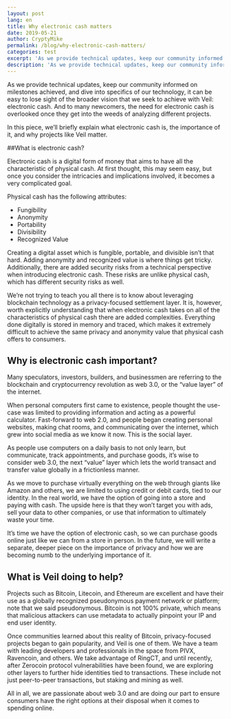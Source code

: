 ```yaml
---
layout: post
lang: en
title: Why electronic cash matters
date: 2019-05-21
author: CryptyMike
permalink: /blog/why-electronic-cash-matters/
categories: test
excerpt: 'As we provide technical updates, keep our community informed on milestones achieved, and dive into specifics of our technology, it can be easy to lose sight of the broader vision that we seek to achieve with Veil: electronic cash.'
description: 'As we provide technical updates, keep our community informed on milestones achieved, and dive into specifics of our technology, it can be easy to lose sight of the broader vision that we seek to achieve with Veil: electronic cash.'
---
```


As we provide technical updates, keep our community informed on milestones achieved, and dive into specifics of our technology, it can be easy to lose sight of the broader vision that we seek to achieve with Veil: electronic cash. And to many newcomers, the need for electronic cash is overlooked once they get into the weeds of analyzing different projects. 

In this piece, we’ll briefly explain what electronic cash is, the importance of it, and why projects like Veil matter. 


##What is electronic cash?


Electronic cash is a digital form of money that aims to have all the characteristic of physical cash. At first thought, this may seem easy, but once you consider the intricacies and implications involved, it becomes a very complicated goal. 

Physical cash has the following attributes:

- Fungibility 
- Anonymity 
- Portability
- Divisibility 
- Recognized Value

Creating a digital asset which is fungible, portable, and divisible isn’t that hard. Adding anonymity and recognized value is where things get tricky. Additionally, there are added security risks from a technical perspective when introducing electronic cash. These risks are unlike physical cash, which has different security risks as well. 

We’re not trying to teach you all there is to know about leveraging blockchain technology as a privacy-focused settlement layer. It is, however, worth explicitly understanding that when electronic cash takes on all of the characteristics of physical cash there are added complexities. Everything done digitally is stored in memory and traced, which makes it extremely difficult to achieve the same privacy and anonymity value that physical cash offers to consumers.


## Why is electronic cash important?


Many speculators, investors, builders, and businessmen are referring to the blockchain and cryptocurrency revolution as web 3.0, or the “value layer” of the internet. 

When personal computers first came to existence, people thought the use-case was limited to providing information and acting as a powerful calculator. Fast-forward to web 2.0, and people began creating personal websites, making chat rooms, and communicating over the internet, which grew into social media as we know it now. This is the social layer. 

As people use computers on a daily basis to not only learn, but communicate, track appointments, and purchase goods, it’s wise to consider web 3.0, the next “value” layer which lets the world transact and transfer value globally in a frictionless manner. 

As we move to purchase virtually everything on the web through giants like Amazon and others, we are limited to using credit or debit cards, tied to our identity. In the real world, we have the option of going into a store and paying with cash. The upside here is that they won’t target you with ads, sell your data to other companies, or use that information to ultimately waste your time. 

It’s time we have the option of electronic cash, so we can purchase goods online just like we can from a store in person. In the future, we will write a separate, deeper piece on the importance of privacy and how we are becoming numb to the underlying importance of it. 


## What is Veil doing to help?


Projects such as Bitcoin, Litecoin, and Ethereum are excellent and have their use as a globally recognized pseudonymous payment network or platform; note that we said pseudonymous. Bitcoin is not 100% private, which means that malicious attackers can use metadata to actually pinpoint your IP and end user identity. 

Once communities learned about this reality of Bitcoin, privacy-focused projects began to gain popularity, and Veil is one of them. We have a team with leading developers and professionals in the space from PIVX, Ravencoin, and others. We take advantage of RingCT, and until recently, after Zerocoin protocol vulnerabilities have been found, we are exploring other layers to further hide identities tied to transactions. These include not just peer-to-peer transactions, but staking and mining as well. 

All in all, we are passionate about web 3.0 and are doing our part to ensure consumers have the right options at their disposal when it comes to spending online. 